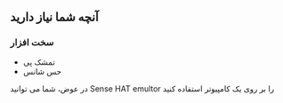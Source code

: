 ## آنچه شما نیاز دارید

### سخت افزار

- تمشک پی
- حس شانس

در عوض، شما می توانید Sense HAT emultor را بر روی یک کامپیوتر استفاده کنید